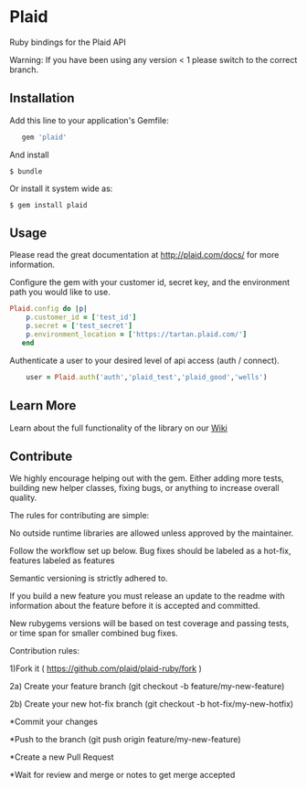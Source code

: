 # Plaid

Ruby bindings for the Plaid API

Warning: If you have been using any version < 1 please switch to the correct branch. 

## Installation

Add this line to your application's Gemfile:

```ruby
   gem 'plaid'
```

And install

    $ bundle

Or install it system wide as:

    $ gem install plaid

## Usage

Please read the great documentation at http://plaid.com/docs/ for more information.

Configure the gem with your customer id, secret key, and the environment path you would like to use.

```ruby
Plaid.config do |p|
    p.customer_id = ['test_id']
    p.secret = ['test_secret']
    p.environment_location = ['https://tartan.plaid.com/']
   end
```

Authenticate a user to your desired level of api access (auth / connect).

```ruby
    user = Plaid.auth('auth','plaid_test','plaid_good','wells')
```

## Learn More

Learn about the full functionality of the library on our [Wiki](https://github.com/plaid/plaid-ruby/wiki)

## Contribute

We highly encourage helping out with the gem. Either adding more tests, building new helper classes, fixing bugs, or anything to increase overall quality.

The rules for contributing are simple:

No outside runtime libraries are allowed unless approved by the maintainer.

Follow the workflow set up below. Bug fixes should be labeled as a hot-fix, features labeled as features

Semantic versioning is strictly adhered to.

If you build a new feature you must release an update to the readme with information about the feature before it is accepted and committed.

New rubygems versions will be based on test coverage and passing tests, or time span for smaller combined bug fixes.

Contribution rules:

1)Fork it ( https://github.com/plaid/plaid-ruby/fork )

2a) Create your feature branch (git checkout -b feature/my-new-feature)

2b) Create your new hot-fix branch (git checkout -b hot-fix/my-new-hotfix)

*Commit your changes

*Push to the branch (git push origin feature/my-new-feature)

*Create a new Pull Request

*Wait for review and merge or notes to get merge accepted
